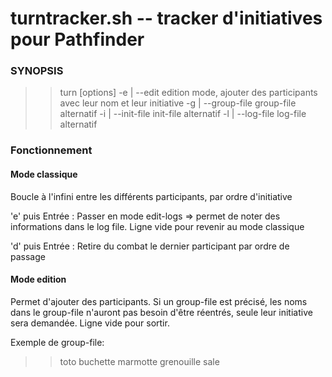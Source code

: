 # turntracker.sh -- tracker d'initiatives pour Pathfinder

### SYNOPSIS

>> turn [options]
-e | --edit    		edition mode, ajouter des participants avec leur nom et leur initiative
-g | --group-file	group-file alternatif
-i | --init-file	init-file alternatif
-l | --log-file		log-file alternatif

### Fonctionnement

#### Mode classique

Boucle à l'infini entre les différents participants, par ordre d'initiative

'e' puis Entrée : Passer en mode edit-logs => permet de noter des informations dans le log file. Ligne vide pour revenir au mode classique

'd' puis Entrée : Retire du combat le dernier participant par ordre de passage

#### Mode edition

Permet d'ajouter des participants. Si un group-file est précisé, les noms dans le group-file n'auront pas besoin d'être réentrés, seule leur initiative sera demandée.
Ligne vide pour sortir.

Exemple de group-file:

>> toto
>> buchette
>> marmotte
>> grenouille sale

